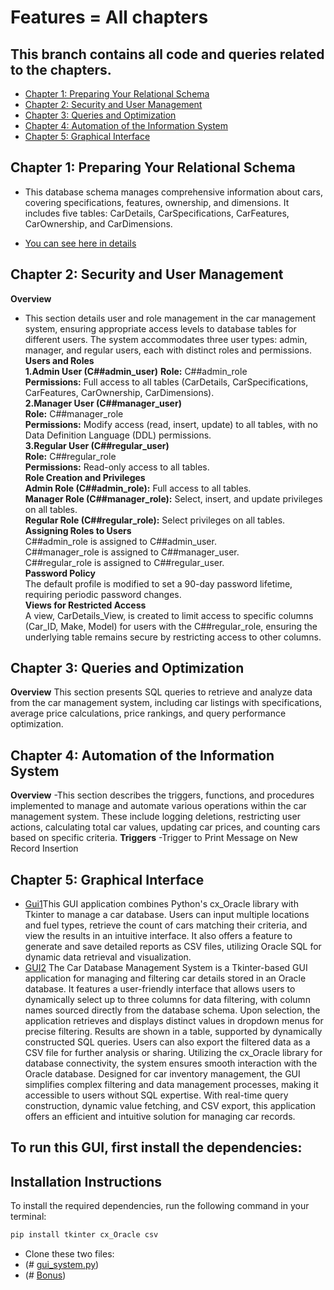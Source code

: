 # Features = All chapters

## This branch contains all code and queries related to the chapters.
- [Chapter 1: Preparing Your Relational Schema](#chapter-1-preparing-your-relational-schema)
- [Chapter 2: Security and User Management](#chapter-2-Security-and-User-Management)
- [ Chapter 3: Queries and Optimization](#Chapter-3-Queries-and-Optimization)
- [Chapter 4: Automation of the Information System](#Chapter-4-Automation-of-the-Information-System)
- [Chapter 5: Graphical Interface](#Chapter-5-Graphical-Interface)


## Chapter 1: Preparing Your Relational Schema
- This database schema manages comprehensive information about cars, covering specifications, features, ownership, and dimensions. It includes five tables: CarDetails, CarSpecifications, CarFeatures, CarOwnership, and CarDimensions. 

- [You can see here in details](https://github.com/Krutik-Vanjara/VEHICLE_DATABASE/tree/DATASET)
## Chapter 2: Security and User Management
 **Overview** 
- This section details user and role management in the car management system, ensuring appropriate access levels to database tables for different users. The system accommodates three user types: admin, manager, and regular users, each with distinct roles and permissions.
 **Users and Roles**  
**1.Admin User (C##admin_user)**
  **Role:** C##admin_role  
  **Permissions:** Full access to all tables (CarDetails, CarSpecifications, CarFeatures, CarOwnership, CarDimensions).  
**2.Manager User (C##manager_user)**  
  **Role:** C##manager_role  
  **Permissions:** Modify access (read, insert, update) to all tables, with no Data Definition Language (DDL) permissions.  
**3.Regular User (C##regular_user)**  
  **Role:** C##regular_role  
  **Permissions:** Read-only access to all tables.  
**Role Creation and Privileges**  
  **Admin Role (C##admin_role):** Full access to all tables.  
  **Manager Role (C##manager_role):** Select, insert, and update privileges on all tables.  
  **Regular Role (C##regular_role):** Select privileges on all tables.  
**Assigning Roles to Users**  
  C##admin_role is assigned to C##admin_user.  
  C##manager_role is assigned to C##manager_user.  
  C##regular_role is assigned to C##regular_user.  
**Password Policy**  
  The default profile is modified to set a 90-day password lifetime, requiring periodic password changes.  
**Views for Restricted Access**  
A view, CarDetails_View, is created to limit access to specific columns (Car_ID, Make, Model) for users with the C##regular_role, ensuring the underlying table remains secure by restricting access to other columns.
## Chapter 3: Queries and Optimization
**Overview**
This section presents SQL queries to retrieve and analyze data from the car management system, including car listings with specifications, average price calculations, price rankings, and query performance optimization.
## Chapter 4: Automation of the Information System
**Overview**
-This section describes the triggers, functions, and procedures implemented to manage and automate various operations within the car management system. These include logging deletions, restricting user actions, calculating total car values, updating car prices, and counting cars based on specific criteria.
**Triggers**
-Trigger to Print Message on New Record Insertion
## Chapter 5: Graphical Interface

 - [Gui1](Bonus.py)This GUI application combines Python's cx_Oracle library with Tkinter to manage a car database. Users can input multiple locations and fuel types, retrieve the count of cars matching their criteria, and view the results in an intuitive interface. It also offers a feature to generate and save detailed reports as CSV files, utilizing Oracle SQL for dynamic data retrieval and visualization.
- [GUI2](gui_system.py) The Car Database Management System is a Tkinter-based GUI application for managing and filtering car details stored in an Oracle database. It features a user-friendly interface that allows users to dynamically select up to three columns for data filtering, with column names sourced directly from the database schema. Upon selection, the application retrieves and displays distinct values in dropdown menus for precise filtering. Results are shown in a table, supported by dynamically constructed SQL queries. Users can also export the filtered data as a CSV file for further analysis or sharing. Utilizing the cx_Oracle library for database connectivity, the system ensures smooth interaction with the Oracle database. Designed for car inventory management, the GUI simplifies complex filtering and data management processes, making it accessible to users without SQL expertise. With real-time query construction, dynamic value fetching, and CSV export, this application offers an efficient and intuitive solution for managing car records.
## To run this GUI, first install the dependencies:

## Installation Instructions

To install the required dependencies, run the following command in your terminal:

```python
pip install tkinter cx_Oracle csv 
```

-  Clone these two files:
-  (# [gui_system.py](gui_system.py))
-  (# [Bonus](Bonus.py))
